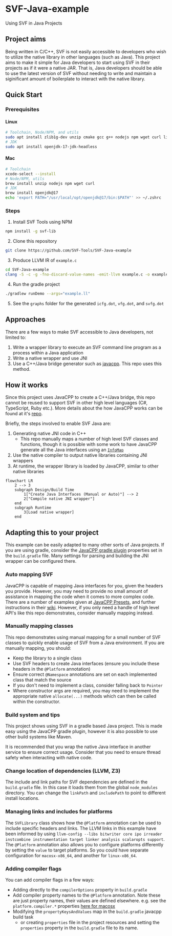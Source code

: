 # SVF-Java-example
Using SVF in Java Projects

## Project aims

Being written in C/C++, SVF is not easily accessible to developers who wish to utilize the native library in other languages (such as Java). This project aims to make it simple for Java developers to start using SVF in their projects as if it were a native JAR. That is, Java developers should be able to use the latest version of SVF without needing to write and maintain a siginificant amount of boilerplate to interact with the native library.

## Quick Start

### Prerequisites
#### Linux
```sh
# Toolchain, Node/NPM, and utils
sudo apt install zlib1g-dev unzip cmake gcc g++ nodejs npm wget curl libncurses5
# JDK
sudo apt install openjdk-17-jdk-headless
```
#### Mac
```sh
# Toolchain
xcode-select --install
# Node/NPM, utils
brew install unzip nodejs npm wget curl
# JDK
brew install openjdk@17
echo 'export PATH="/usr/local/opt/openjdk@17/bin:$PATH"' >> ~/.zshrc
```
### Steps
1. Install SVF Tools using NPM
```sh
npm install -g svf-lib
```
2. Clone this repository
```sh
git clone https://github.com/SVF-Tools/SVF-Java-example
```
3. Produce LLVM IR of `example.c`
```sh
cd SVF-Java-example
clang -S -c -g -fno-discard-value-names -emit-llvm example.c -o example.ll
```
4. Run the gradle project
```sh
./gradlew runDemo --args="example.ll"
```
5. See the `graphs` folder for the generated `icfg.dot`, `vfg.dot`, and `svfg.dot`

## Approaches

There are a few ways to make SVF accessible to Java developers, not limited to:

1. Write a wrapper library to execute an SVF command line program as a process within a Java application 
2. Write a native wrapper and use JNI
3. Use a C++/Java bridge generator such as [javacpp](https://github.com/bytedeco/javacpp). This repo uses this method.

## How it works

Since this project uses JavaCPP to create a C++/Java bridge, this repo cannot be reused to support SVF in other high level languages (C#, TypeScript, Ruby etc.).
More details about the how JavaCPP works can be found at it's [repo](https://github.com/bytedeco/javacpp).

Briefly, the steps involved to enable SVF Java are:
1. Generating native JNI code in C++
    - This repo manually maps a number of high level SVF classes and functions, though it is possible with some work to have JavaCPP generate all the Java interfaces using an [`InfoMap`](https://github.com/bytedeco/javacpp/wiki/Mapping-Recipes)
2. Use the native compiler to output native libraries containing JNI wrappers
3. At runtime, the wrapper library is loaded by JavaCPP, similar to other native libraries

```mermaid
flowchart LR
    2 --> 3
    subgraph Design/Build Time
        1["Create Java Interfaces (Manual or Auto)"] --> 2
        2["Compile native JNI wrapper"]
    end
    subgraph Runtime
        3[Load native wrapper]
    end
```

## Adapting this to your project

This example can be easily adapted to many other sorts of Java projects. If you are using gradle, consider the [JavaCPP gradle plugin](https://github.com/bytedeco/gradle-javacpp) properties set in the `build.gradle` file. Many settings for parsing and building the JNI wrapper can be configured there.

### Auto mapping SVF

JavaCPP is capable of mapping Java interfaces for you, given the headers you provide. However, you may need to provide no small amount of assistance in mapping the code when it comes to more complex code. There are a number of examples given at [JavaCPP Presets](https://github.com/bytedeco/javacpp-presets), and further instructions in their [wiki](https://github.com/bytedeco/javacpp/wiki/Mapping-Recipes). However, if you only need a handle of high level API's like this repo demonstrates, consider manually mapping instead.

### Manually mapping classes

This repo demonstrates using manual mapping for a small number of SVF classes to quickly enable usage of SVF from a Java environment. If you are manually mapping, you should:
- Keep the library to a single class
- Use SVF headers to create Java interfaces (ensure you include these headers in the `@Platform` annotation)
- Ensure correct `@Namespace` annotations are set on each implemented class that match the source
- If you don't need to implement a class, consider falling back to `Pointer`
- Where constructor args are required, you may need to implement the appropriate native `allocate(...)` methods which can then be called within the constructor.

### Build system and tips

This project shows using SVF in a gradle based Java project. This is made easy using the JavaCPP gradle plugin, however it is also possible to use other build systems like Maven.

It is recommended that you wrap the native Java interface in another service to ensure correct usage. Consider that you need to ensure thread safety when interacting with native code.

### Change location of dependencies (LLVM, Z3)

The include and link paths for SVF dependencies are defined in the `build.gradle` file. In this case it loads them from the global `node_modules` directory. You can change the `linkPath` and `includePath` to point to different install locations.

### Managing links and includes for platforms

The `SVFLibrary` class shows how the `@Platform` annotation can be used to include specific headers and links. The LLVM links in this example have been informed by using `llvm-config --libs bitwriter core ipo irreader instcombine instrumentation target linker analysis scalaropts support`. The `@Platform` annotation also allows you to configure platforms differently by setting the `value` to target platforms. So you could have separate configuration for `macosx-x86_64`, and another for `linux-x86_64`.

### Adding compiler flags

You can add compiler flags in a few ways:
- Adding directly to the `compilerOptions` property in `build.gradle`
- Add compiler property names to the `@Platform` annotation. Note these are just property names, their values are defined elsewhere. e.g. see the `platform.compiler.*` properties [here for macosx](https://github.com/bytedeco/javacpp/blob/master/src/main/resources/org/bytedeco/javacpp/properties/macosx-x86_64.properties)
- Modifying the `propertyKeysAndValues` map in the `build.gradle` javacpp build task
    - or creating `properties` file in the project resources and setting the `properties` property in the `build.gradle` file to its name.



